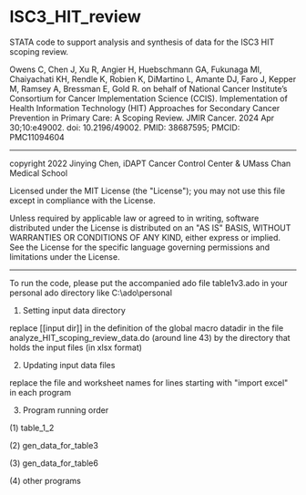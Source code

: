 # ISC3_HIT_review
STATA code to support analysis and synthesis of data for the ISC3 HIT scoping review.

Owens C, Chen J, Xu R, Angier H, Huebschmann GA, Fukunaga MI, Chaiyachati KH, Rendle K, Robien K, DiMartino L, Amante DJ, Faro J, Kepper M, Ramsey A, Bressman E, Gold R. on behalf of National Cancer Institute’s Consortium for Cancer Implementation Science (CCIS). Implementation of Health Information Technology (HIT) Approaches for Secondary Cancer Prevention in Primary Care: A Scoping Review. JMIR Cancer. 2024 Apr 30;10:e49002. doi: 10.2196/49002. PMID: 38687595; PMCID: PMC11094604

***************************************

copyright 2022 Jinying Chen, iDAPT Cancer Control Center & UMass Chan Medical School

Licensed under the MIT License (the "License");
you may not use this file except in compliance with the License.

Unless required by applicable law or agreed to in writing, software
distributed under the License is distributed on an "AS IS" BASIS,
WITHOUT WARRANTIES OR CONDITIONS OF ANY KIND, either express or implied.
See the License for the specific language governing permissions and
limitations under the License.
 
***************************************

To run the code, please put the accompanied ado file table1v3.ado in your personal ado directory like C:\ado\personal
 
1. Setting input data directory

 replace [[input dir]] in the definition of the global macro datadir in the file analyze_HIT_scoping_review_data.do
 (around line 43) by the directory that holds the input files (in xlsx format)

2. Updating input data files

  replace the file and worksheet names for lines starting with "import excel" in each program 

3. Program running order

(1) table_1_2

(2) gen_data_for_table3

(3) gen_data_for_table6

(4) other programs

